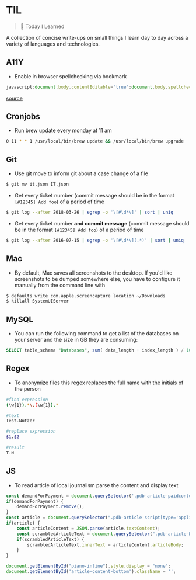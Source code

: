 # TIL
> 📝 Today I Learned

A collection of concise write-ups on small things I learn day to day across a variety of languages and technologies.

## A11Y

- Enable in browser spellchecking via bookmark

```javascript
javascript:document.body.contentEditable='true';document.body.spellcheck='true';void%200
```
[source](https://developer.paciellogroup.com/blog/2017/02/in-browser-spellchecking/)

## Cronjobs
- Run brew update every monday at 11 am
```bash
0 11 * * 1 /usr/local/bin/brew update && /usr/local/bin/brew upgrade
```

## Git

- Use git move to inform git about a case change of a file
```bash
$ git mv it.json IT.json
```

- Get every ticket number (commit message should be in the format `[#12345] Add foo`) of a period of time
```bash
$ git log --after 2018-03-26 | egrep -o '\[#\d*\]' | sort | uniq
```

- Get every ticket number __and commit message__ (commit message should be in the format `[#12345] Add foo`) of a period of time
```bash
$ git log --after 2016-07-15 | egrep -o '\[#\d*\](.*)' | sort | uniq
```

## Mac

- By default, Mac saves all screenshots to the desktop. If you'd like screenshots to be dumped somewhere else, you have to configure it manually from the command line with
```bash
$ defaults write com.apple.screencapture location ~/Downloads
$ killall SystemUIServer
```

## MySQL
- You can run the following command to get a list of the databases on your server and the size in GB they are consuming:
```sql
SELECT table_schema "Databases", sum( data_length + index_length ) / 1024 / 1024 / 1024 "Size (GB)" FROM information_schema.TABLES GROUP BY table_schema;
```

## Regex

- To anonymize files this regex replaces the full name with the initials of the person

```bash
#find expression
(\w{1}).*\.(\w{1}).*

#text
Test.Nutzer

#replace expression
$1.$2

#result
T.N
```

## JS
- To read article of local journalism parse the content and display text

```javascript
const demandForPayment = document.querySelector('.pdb-article-paidcontent-registration');
if(demandForPayment) {
    demandForPayment.remove();
}
const article = document.querySelector(".pdb-article script[type='application/ld+json']");
if(article) {
    const articleContent = JSON.parse(article.textContent);
    const scrambledArticleText = document.querySelector(".pdb-article-body");
    if(scrambledArticleText) {
        scrambledArticleText.innerText = articleContent.articleBody;
    }
}
```

```javascript
document.getElementById("piano-inline").style.display = "none";
document.getElementById('article-content-bottom').className = '';
```

